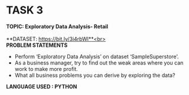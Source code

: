 # TASK 3

**TOPIC: Exploratory Data Analysis- Retail**<br><br>
**DATASET: https://bit.ly/3i4rbWl**<br><br>
**PROBLEM STATEMENTS**
- Perform ‘Exploratory Data Analysis’ on dataset ‘SampleSuperstore’.
- As a business manager, try to find out the weak areas where you can work to make more profit.
- What all business problems you can derive by exploring the data?


**LANGUAGE USED : PYTHON**
